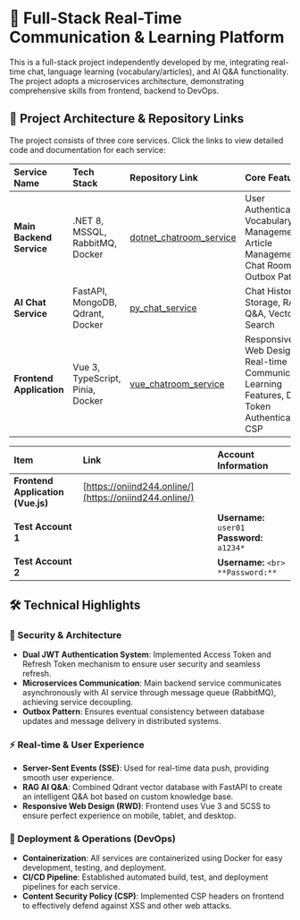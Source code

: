 # 🚀 Full-Stack Real-Time Communication & Learning Platform

This is a full-stack project independently developed by me, integrating real-time chat, language learning (vocabulary/articles), and AI Q&A functionality. The project adopts a microservices architecture, demonstrating comprehensive skills from frontend, backend to DevOps.

## 📁 Project Architecture & Repository Links

The project consists of three core services. Click the links to view detailed code and documentation for each service:

| Service Name | Tech Stack | Repository Link | Core Features |
| :--- | :--- | :--- | :--- |
| **Main Backend Service** | .NET 8, MSSQL, RabbitMQ, Docker | [dotnet_chatroom_service](https://github.com/lauchiwai/dotnet_chatroom_service) | User Authentication, Vocabulary Management, Article Management, Chat Rooms, Outbox Pattern |
| **AI Chat Service** | FastAPI, MongoDB, Qdrant, Docker | [py_chat_service](https://github.com/lauchiwai/py_chat_service) | Chat History Storage, RAG AI Q&A, Vector Search |
| **Frontend Application** | Vue 3, TypeScript, Pinia, Docker | [vue_chatroom_service](https://github.com/lauchiwai/vue_chatroom_service) | Responsive Web Design, Real-time Communication, Learning Features, Dual Token Authentication, CSP |

| Item | Link | Account Information |
| :--- | :--- | :--- |
| **Frontend Application (Vue.js)** | [https://oniind244.online/](https://oniind244.online/) |  |
| **Test Account 1** | | **Username:** `user01` <br> **Password:** `a1234*` |
| **Test Account 2** | | **Username:** `` <br> **Password:** `` |

## 🛠️ Technical Highlights

### 🔐 Security & Architecture
- **Dual JWT Authentication System**: Implemented Access Token and Refresh Token mechanism to ensure user security and seamless refresh.
- **Microservices Communication**: Main backend service communicates asynchronously with AI service through message queue (RabbitMQ), achieving service decoupling.
- **Outbox Pattern**: Ensures eventual consistency between database updates and message delivery in distributed systems.

### ⚡ Real-time & User Experience
- **Server-Sent Events (SSE)**: Used for real-time data push, providing smooth user experience.
- **RAG AI Q&A**: Combined Qdrant vector database with FastAPI to create an intelligent Q&A bot based on custom knowledge base.
- **Responsive Web Design (RWD)**: Frontend uses Vue 3 and SCSS to ensure perfect experience on mobile, tablet, and desktop.

### 🚀 Deployment & Operations (DevOps)
- **Containerization**: All services are containerized using Docker for easy development, testing, and deployment.
- **CI/CD Pipeline**: Established automated build, test, and deployment pipelines for each service.
- **Content Security Policy (CSP)**: Implemented CSP headers on frontend to effectively defend against XSS and other web attacks.
